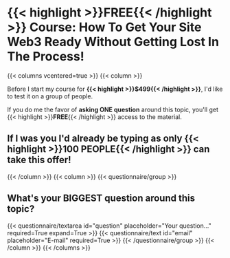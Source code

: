 # **{{< highlight >}}FREE{{< /highlight >}}** Course: How To Get **Your Site Web3 Ready** Without Getting Lost In The Process!
{{< columns vcentered=true >}}
    {{< column >}}
<p>Before I start my course for <strong>{{< highlight >}}$499{{< /highlight >}}</strong>, I'd like to test it on a group of people.</p>

<p>If you do me the favor of <strong>asking ONE question</strong> around this topic, you'll get {{< highlight >}}<strong>FREE</strong>{{< /highlight >}} access to the material.</p>

<h2>If I was you I'd already be typing as only {{< highlight >}}100 PEOPLE{{< /highlight >}} can take this offer!</h2>
    {{< /column >}}
    {{< column >}}
        {{< questionnaire/group >}}
            <h2>What's your BIGGEST question around this topic?</h2>
            {{< questionnaire/textarea id="question" placeholder="Your question..." required=True expand=True >}}
            {{< questionnaire/text id="email" placeholder="E-mail" required=True >}}
        {{< /questionnaire/group >}}
    {{< /column >}}
{{< /columns >}}
